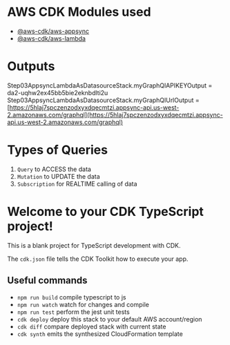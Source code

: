 # AWS CDK Modules used

- [@aws-cdk/aws-appsync](https://docs.aws.amazon.com/cdk/api/latest/docs/aws-appsync-readme.html)
- [@aws-cdk/aws-lambda](https://docs.aws.amazon.com/cdk/api/latest/docs/aws-lambda-readme.html)

# Outputs

Step03AppsyncLambdaAsDatasourceStack.myGraphQlAPIKEYOutput = da2-uqhw2ex45bb5bie2eknbdlti2u
Step03AppsyncLambdaAsDatasourceStack.myGraphQlUrlOutput = [https://5hlaj7spczenzodxyxdqecmtzi.appsync-api.us-west-2.amazonaws.com/graphql](https://5hlaj7spczenzodxyxdqecmtzi.appsync-api.us-west-2.amazonaws.com/graphql)

# Types of Queries

1. `Query` to ACCESS the data
2. `Mutation` to UPDATE the data
3. `Subscription` for REALTIME calling of data

# Welcome to your CDK TypeScript project!

This is a blank project for TypeScript development with CDK.

The `cdk.json` file tells the CDK Toolkit how to execute your app.

## Useful commands

- `npm run build` compile typescript to js
- `npm run watch` watch for changes and compile
- `npm run test` perform the jest unit tests
- `cdk deploy` deploy this stack to your default AWS account/region
- `cdk diff` compare deployed stack with current state
- `cdk synth` emits the synthesized CloudFormation template
